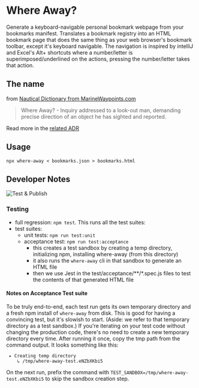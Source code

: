 # Where Away?

Generate a keyboard-navigable personal bookmark webpage from your bookmarks
manifest. Translates a bookmark registry into an HTML bookmark page that does
the same thing as your web browser's bookmark toolbar, except it's keyboard
navigable. The navigation is inspired by intelliJ and Excel's Alt+ shortcuts
where a number/letter is superimposed/underlined on the actions, pressing the
number/letter takes that action.

## The name

from [Nautical Dictionary from MarineWaypoints.com](http://www.marinewaypoints.com/learn/glossary/glossary.shtml)

> Where Away? - Inquiry addressed to a look-out man, demanding precise direction
> of an object he has sighted and reported.

Read more in the [related ADR](doc/adr/0002-name-the-project-where-away.md)

## Usage

    npx where-away < bookmarks.json > bookmarks.html

## Developer Notes

![Test & Publish](https://github.com/alexanderbird/where-away/workflows/Test%20&%20Publish/badge.svg)

### Testing

 - full regression: `npm test`. This runs all the test suites:
 - test suites:
   - unit tests: `npm run test:unit`
   - acceptance test: `npm run test:acceptance`
      - this creates a test sandbox by creating a temp directory, initializing
        npm, installing where-away (from this directory)
      - it also runs the `where-away` cli in that sandbox to generate an HTML
        file
      - then we use Jest in the test/acceptance/**/*.spec.js files to test the
        contents of that generated HTML file

#### Notes on Acceptance Test suite

To be truly end-to-end, each test run gets its own temporary directory and a
fresh npm install of `where-away` from disk. This is good for having a
convincing test, but it's slowish to start. (Aside: we refer to that temporary
directory as a test sandbox.) If you're iterating on your test code without
changing the production code, there's no need to create a new temporary
directory every time. After running it once, copy the tmp path from the command
output. It looks something like this:

     ▸ Creating temp directory
        ↳ /tmp/where-away-test.eNZbXKbi5

On the next run, prefix the command with
`TEST_SANDBOX=/tmp/where-away-test.eNZbXKbi5` to skip the sandbox creation step.
